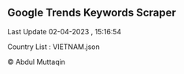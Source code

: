 

## Google Trends Keywords Scraper 
 
Last Update 02-04-2023 , 15:16:54

Country List :
VIETNAM.json



© Abdul Muttaqin 

